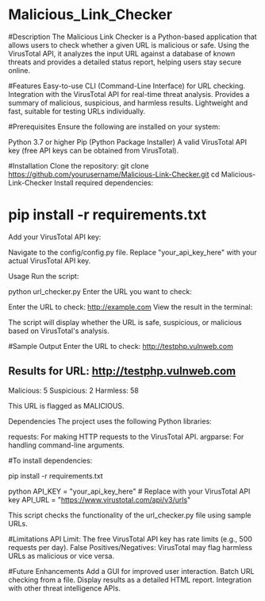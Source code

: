 # Malicious_Link_Checker
#Description
The Malicious Link Checker is a Python-based application that allows users to check whether a given URL is malicious or safe. Using the VirusTotal API, it analyzes the input URL against a database of known threats and provides a detailed status report, helping users stay secure online.

#Features
Easy-to-use CLI (Command-Line Interface) for URL checking.
Integration with the VirusTotal API for real-time threat analysis.
Provides a summary of malicious, suspicious, and harmless results.
Lightweight and fast, suitable for testing URLs individually.

#Prerequisites
Ensure the following are installed on your system:

Python 3.7 or higher
Pip (Python Package Installer)
A valid VirusTotal API key (free API keys can be obtained from VirusTotal).

#Installation
Clone the repository:
git clone https://github.com/yourusername/Malicious-Link-Checker.git
cd Malicious-Link-Checker
Install required dependencies:


# pip install -r requirements.txt
Add your VirusTotal API key:

Navigate to the config/config.py file.
Replace "your_api_key_here" with your actual VirusTotal API key.

Usage
Run the script:

python url_checker.py
Enter the URL you want to check:

Enter the URL to check: http://example.com
View the result in the terminal:

The script will display whether the URL is safe, suspicious, or malicious based on VirusTotal's analysis.

#Sample Output
Enter the URL to check: http://testphp.vulnweb.com

Results for URL: http://testphp.vulnweb.com
-------------------------------------------------
Malicious: 5
Suspicious: 2
Harmless: 58

This URL is flagged as MALICIOUS.

Dependencies
The project uses the following Python libraries:

requests: For making HTTP requests to the VirusTotal API.
argparse: For handling command-line arguments.

#To install dependencies:

pip install -r requirements.txt

python
API_KEY = "your_api_key_here"  # Replace with your VirusTotal API key
API_URL = "https://www.virustotal.com/api/v3/urls"

This script checks the functionality of the url_checker.py file using sample URLs.

#Limitations
API Limit: The free VirusTotal API key has rate limits (e.g., 500 requests per day).
False Positives/Negatives: VirusTotal may flag harmless URLs as malicious or vice versa.

#Future Enhancements
Add a GUI for improved user interaction.
Batch URL checking from a file.
Display results as a detailed HTML report.
Integration with other threat intelligence APIs.
















